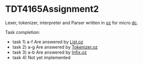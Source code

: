 # TDT4165Assignment2

Lexer, tokenizer, interpreter and Parser written in [oz](http://mozart.github.io/) for micro [dc](https://www.gnu.org/software/bc/manual/dc-1.05/html_mono/dc.html).

Task completion:

- task 1) a-f Are answered by [List.oz](List.oz)
- task 2) a-g Are answered by [Tokenizer.oz](Tokenizer.oz)
- task 3) a-b Are answered by [Infix.oz](Infix.oz)
- task 4) Not yet implemented